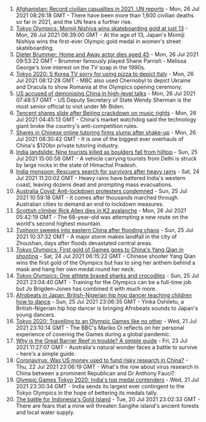 1. [Afghanistan: Record civilian casualties in 2021, UN reports](https://www.bbc.co.uk/news/world-asia-57967960) - Mon, 26 Jul 2021 08:26:18 GMT - There have been more than 1,600 civilian deaths so far in 2021, and the UN fears a further rise.
2. [Tokyo Olympics: Momiji Nishiya wins skateboarding gold at just 13](https://www.bbc.co.uk/sport/olympics/57966611) - Mon, 26 Jul 2021 06:39:00 GMT - At the age of 13, Japan's Momiji Nishiya wins the first-ever Olympic gold medal in women's street skateboarding.
3. [Dieter Brummer: Home and Away actor dies aged 45](https://www.bbc.co.uk/news/world-australia-57967777) - Mon, 26 Jul 2021 09:53:22 GMT - Brummer famously played Shane Parrish - Melissa George's love interest on the TV soap in the 1990s.
4. [Tokyo 2020: S Korea TV sorry for using pizza to depict Italy](https://www.bbc.co.uk/news/world-asia-57966293) - Mon, 26 Jul 2021 08:12:28 GMT - MBC also used Chernobyl to depict Ukraine and Dracula to show Romania at the Olympics opening ceremony.
5. [US accused of demonising China in high-level talks](https://www.bbc.co.uk/news/world-asia-china-57966427) - Mon, 26 Jul 2021 07:48:57 GMT - US Deputy Secretary of State Wendy Sherman is the most senior official to visit under Mr Biden.
6. [Tencent shares slide after Beijing crackdown on music rights](https://www.bbc.co.uk/news/business-57966023) - Mon, 26 Jul 2021 04:45:13 GMT - China's market watchdog said the technology giant broke the country's anti-competition rules.
7. [Shares in Chinese online tutoring firms slump after shake-up](https://www.bbc.co.uk/news/business-57966027) - Mon, 26 Jul 2021 08:30:42 GMT - It is one of the biggest ever overhauls of China's $120bn private tutoring industry.
8. [India landslide: Nine tourists killed as boulders fall from hilltop](https://www.bbc.co.uk/news/world-asia-india-57955964) - Sun, 25 Jul 2021 15:00:58 GMT - A vehicle carrying tourists from Delhi is struck by large rocks in the state of Himachal Pradesh.
9. [India monsoon: Rescuers search for survivors after heavy rains](https://www.bbc.co.uk/news/world-asia-india-57952521) - Sat, 24 Jul 2021 11:20:02 GMT - Heavy rains have battered India's western coast, leaving dozens dead and prompting mass evacuations.
10. [Australia Covid: Anti-lockdown protesters condemned](https://www.bbc.co.uk/news/world-australia-57960044) - Sun, 25 Jul 2021 10:59:18 GMT - It comes after thousands marched through Australian cities to demand an end to lockdown measures.
11. [Scottish climber Rick Allen dies in K2 avalanche](https://www.bbc.co.uk/news/uk-scotland-57964217) - Mon, 26 Jul 2021 05:42:19 GMT - The 68-year-old was attempting a new route on the world's second highest mountain.
12. [Typhoon sweeps into eastern China after flooding chaos](https://www.bbc.co.uk/news/world-asia-china-57955138) - Sun, 25 Jul 2021 10:37:32 GMT - A major storm makes landfall in the city of Zhoushan, days after floods devastated central areas.
13. [Tokyo Olympics: First gold of Games goes to China's Yang Qian in shooting](https://www.bbc.co.uk/sport/olympics/57952436) - Sat, 24 Jul 2021 06:15:22 GMT - Chinese shooter Yang Qian wins the first gold of the Olympics but has to sing her anthem behind a mask and hang her own medal round her neck.
14. [Tokyo Olympics: One athlete braved sharks and crocodiles](https://www.bbc.co.uk/news/world-australia-57938909) - Sun, 25 Jul 2021 23:04:40 GMT - Training for the Olympics can be a full-time job but Jo Brigden-Jones has combined it with much more.
15. [Afrobeats in Japan: British-Nigerian hip hop dancer teaching children how to dance](https://www.bbc.co.uk/news/world-africa-57949287) - Sun, 25 Jul 2021 23:06:35 GMT - Yinka Oshiletu, a British-Nigerian hip hop dancer is bringing Afrobeats sounds to Japan's young dancers.
16. [Tokyo 2020: Travelling to an Olympic Games like no other](https://www.bbc.co.uk/news/world-asia-57913517) - Wed, 21 Jul 2021 23:10:14 GMT - The BBC's Mariko Oi reflects on her personal experience of covering the Games during a global pandemic.
17. [Why is the Great Barrier Reef in trouble? A simple guide](https://www.bbc.co.uk/news/world-australia-57938858) - Fri, 23 Jul 2021 11:27:07 GMT - Australia's natural wonder faces a battle to survive - here's a simple guide.
18. [Coronavirus: Was US money used to fund risky research in China?](https://www.bbc.co.uk/news/57932699) - Thu, 22 Jul 2021 23:06:19 GMT - What's the row about virus research in China between a prominent Republican and Dr Anthony Fauci?
19. [Olympic Games Tokyo 2020: India's top medal contenders](https://www.bbc.co.uk/news/world-asia-india-57913544) - Wed, 21 Jul 2021 23:30:34 GMT - India sends its largest ever contingent to the Tokyo Olympics in the hope of bettering its medals tally.
20. [The battle for Indonesia's Gold Island](https://www.bbc.co.uk/news/world-asia-57902815) - Tue, 20 Jul 2021 23:02:33 GMT - There are fears that a mine will threaten Sangihe island's ancient forests and local water supply.
